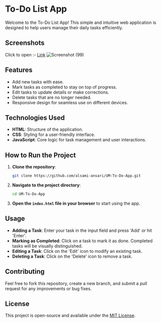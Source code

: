 # To-Do List App

Welcome to the To-Do List App! This simple and intuitive web application is designed to help users manage their daily tasks efficiently.

## Screenshots

Click to open :- [Link](https://alsami-ansari.github.io/UM-To-Do-App/)
![Screenshot (99)](https://github.com/user-attachments/assets/a5188ef0-3c56-4fb8-a0d0-96203aaa084d)



## Features

- Add new tasks with ease.
- Mark tasks as completed to stay on top of progress.
- Edit tasks to update details or make corrections.
- Delete tasks that are no longer needed.
- Responsive design for seamless use on different devices.

## Technologies Used

- **HTML**: Structure of the application.
- **CSS**: Styling for a user-friendly interface.
- **JavaScript**: Core logic for task management and user interactions.

## How to Run the Project

1. **Clone the repository**:
   ```bash
   git clone https://github.com/alsami-ansari/UM-To-Do-App.git
   ```
2. **Navigate to the project directory**:
   ```bash
   cd UM-To-Do-App
   ```
3. **Open the `index.html` file in your browser** to start using the app.

## Usage

- **Adding a Task**: Enter your task in the input field and press 'Add' or hit 'Enter'.
- **Marking as Completed**: Click on a task to mark it as done. Completed tasks will be visually distinguished.
- **Editing a Task**: Click on the 'Edit' icon to modify an existing task.
- **Deleting a Task**: Click on the 'Delete' icon to remove a task.

  
## Contributing

Feel free to fork this repository, create a new branch, and submit a pull request for any improvements or bug fixes.

## License

This project is open-source and available under the [MIT License](link-to-license).
